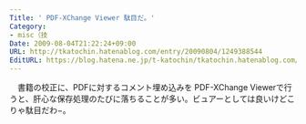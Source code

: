 ```yaml
---
Title: ' PDF-XChange Viewer 駄目だ。'
Category:
- misc（技
Date: 2009-08-04T21:22:24+09:00
URL: http://tkatochin.hatenablog.com/entry/20090804/1249388544
EditURL: https://blog.hatena.ne.jp/t-katochin/tkatochin.hatenablog.com/atom/entry/6653586347154754030
---
```


　書籍の校正に、PDFに対するコメント埋め込みを PDF-XChange Viewerで行うと、肝心な保存処理のたびに落ちることが多い。ビュアーとしては良いけどこりゃ駄目だわ−。
